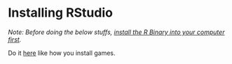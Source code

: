 # Installing RStudio

*Note: Before doing the below stuffs, [install the R Binary into your computer first](./Binary.md).*

Do it [here](https://posit.co/download/rstudio-desktop/) like how you install games.